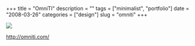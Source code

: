 +++
title = "OmniTI"
description = ""
tags = ["minimalist", "portfolio"]
date = "2008-03-26"
categories = ["design"]
slug = "omniti"
+++


 

  <div id="screens-thumbs" class="clearfix">
    <div class="txt-center" id="design-submission"><a href="http://omniti.com/"><img id='bluga-thumbnail-771' class='bluga-thumbnail large' src='/media/bluga/
wt47f2757d6f142.jpg'/></a></div>  
  </div>   
<p><a href="http://omniti.com/">http://omniti.com/</a></p>




